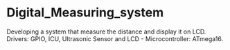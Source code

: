 # Digital_Measuring_system
Developing a system that measure the distance and display it on LCD. Drivers: GPIO, ICU, Ultrasonic Sensor and LCD - Microcontroller: ATmega16.
